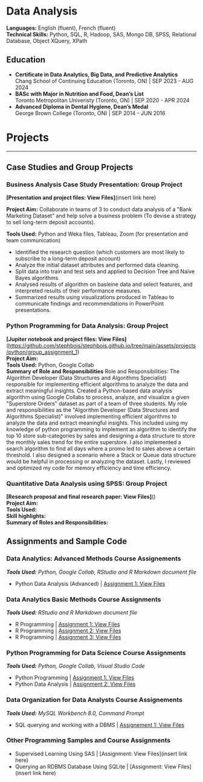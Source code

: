 # Data Analysis

**Languages:** English (fluent), French (fluent) <br />
**Technical Skills:** Python, SQL, R, Hadoop, SAS, Mongo DB, SPSS, Relational Database, Object  XQuery, XPath  

## Education
- **Certificate in Data Analytics, Big Data, and Predictive Analytics** <br />
  Chang School of Continuing Education (Toronto, ON) | SEP 2023 - AUG 2024 <br />
- **BASc with Major in Nutrition and Food, Dean’s List** <br />
  Toronto Metropolitan Univeristy (Toronto, ON) | SEP 2020 - APR 2024 <br />
- **Advanced Diploma in Dental Hygiene, Dean’s Medal** <br />
  George Brown College (Toronto, ON) | SEP 2014 - JUN 2016 <br />

# Projects
---
## Case Studies and Group Projects
### Business Analysis Case Study Presentation: Group Project 
**[Presentation and project files: View Files]**(insert link here) <br />

**Project Aim:** Collaborate in teams of 3 to conduct data analysis of a "Bank Marketing Dataset" and help solve a business problem (To devise a strategy to sell long-term deposit accounts).  <br />

**Tools Used:** Python and Weka files, Tableau, Zoom (for presentation and team communication) <br />

- Identified the research question (which customers are most likely to subscribe to a long-term deposit account)
- Analyze the initial dataset attributes and performed data cleaning. 
- Split data into train and test sets and applied to Decision Tree and Naïve Bayes algorithms.
- Analysed results of algorithm on basleine data and select features, and interpreted results of their performance measures. 
- Summarized results using visualizations produced in Tableau to communicate findings and recommendations in PowerPoint presentations.

### Python Programming for Data Analysis: Group Project 
**[Jupiter notebook and project files: View Files]** (https://github.com/stephbois/stephbois.github.io/tree/main/assets/projects/python/group_assignment_1) <br />
**Project Aim:** <br />
**Tools Used:** Python, Google Collab <br />
**Summary of Role and Responsibilities** Role and Responsibilities: The Algorithm Developer (Data Structures and Algorithms Specialist) responsible for implementing efficient algorithms to analyze the data and extract meaningful insights.
Created a Python-based data analysis algorithm using Google Collabs to process, analyze, and visualize a given "Superstore Orders" dataset as part of a team of three students. My role and responsibilities as the "Algorithm Developer (Data Structures and Algorithms Specialist)" involved implementing efficient algorithms to analyze the data and extract meaningful insights. This included using my knowledge of python programming to implement an algorithm to identify the top 10 store sub-categories by sales and designing a data structure to store the monthly sales trend for the entire superstore. I also implemented a search algorithm to find all days where a promo led to sales above a certain threshold. I also designed a scenario where a Stack or Queue data structure would be helpful in processing or analyzing the dataset. Lastly, I reviewed and optimized my code for memory efficiency and time efficiency. 

### Quantitative Data Analysis using SPSS: Group Project
**[Research proposal and final research paper: View Files]**() <br />
**Project Aim:** <br />
**Tools Used:** <br />
**Skill highlights:** <br />
**Summary of Roles and Responsibilities:** <br />

## Assignments and Sample Code
### Data Analytics: Advanced Methods Course Assignements
***Tools Used:*** *Python, Google Collab, RStudio and R Markdown document file* <br />
- Python Data Analysis (Advanced) | [Assignment 1: View Files]() <br />

### Data Analytics Basic Methods Course Assignments
***Tools Used:*** *RStudio and R Markdown document file* <br />
- R Programming | [Assignment 1: View Files](https://github.com/stephbois/stephbois.github.io/tree/main/assets/projects/r_programming/assignment_1) <br />
- R Programming | [Assignment 2: View Files](https://github.com/stephbois/stephbois.github.io/tree/main/assets/projects/r_programming/assignment_2) <br />
- R Programming | [Assignment 3: View Files](https://github.com/stephbois/stephbois.github.io/tree/main/assets/projects/r_programming/assignment_3) <br />

### Python Programming for Data Science Course Assignments 
***Tools Used:*** *Python, Google Collab, Visual Studio Code* <br />
- Python Programming | [Assignment 1: View Files](https://github.com/stephbois/stephbois.github.io/tree/main/assets/projects/python/assignment_1) <br />
- Python Data Analysis | [Assignment 2: View Files](https://github.com/stephbois/stephbois.github.io/tree/main/assets/projects/python/assignment_2) <br />

### Data Organization for Data Analysts Course Assignements
***Tools Used:*** *MySQL Workbench 8.0, Command Prompt* <br />
- SQL querying and working with a DBMS | [Assignement 1: View Files]()

### Other Programming Samples and Course Assignments 
- Supervised Learning Using SAS | [Assignment: View Files](insert link here) <br />
- Querying an RDBMS Database Using SQLite | [Assignment: View Files](insert link here)  <br />


